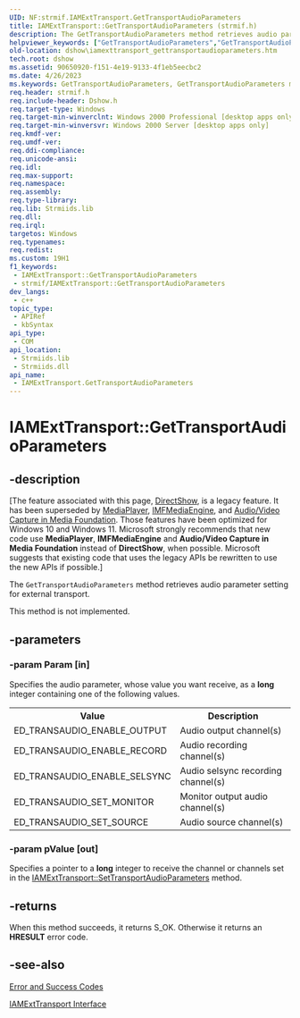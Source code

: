 ```yaml
---
UID: NF:strmif.IAMExtTransport.GetTransportAudioParameters
title: IAMExtTransport::GetTransportAudioParameters (strmif.h)
description: The GetTransportAudioParameters method retrieves audio parameter setting for external transport.
helpviewer_keywords: ["GetTransportAudioParameters","GetTransportAudioParameters method [DirectShow]","GetTransportAudioParameters method [DirectShow]","IAMExtTransport interface","IAMExtTransport interface [DirectShow]","GetTransportAudioParameters method","IAMExtTransport.GetTransportAudioParameters","IAMExtTransport::GetTransportAudioParameters","IAMExtTransportGetTransportAudioParameters","dshow.iamexttransport_gettransportaudioparameters","strmif/IAMExtTransport::GetTransportAudioParameters"]
old-location: dshow\iamexttransport_gettransportaudioparameters.htm
tech.root: dshow
ms.assetid: 90650920-f151-4e19-9133-4f1eb5eecbc2
ms.date: 4/26/2023
ms.keywords: GetTransportAudioParameters, GetTransportAudioParameters method [DirectShow], GetTransportAudioParameters method [DirectShow],IAMExtTransport interface, IAMExtTransport interface [DirectShow],GetTransportAudioParameters method, IAMExtTransport.GetTransportAudioParameters, IAMExtTransport::GetTransportAudioParameters, IAMExtTransportGetTransportAudioParameters, dshow.iamexttransport_gettransportaudioparameters, strmif/IAMExtTransport::GetTransportAudioParameters
req.header: strmif.h
req.include-header: Dshow.h
req.target-type: Windows
req.target-min-winverclnt: Windows 2000 Professional [desktop apps only]
req.target-min-winversvr: Windows 2000 Server [desktop apps only]
req.kmdf-ver: 
req.umdf-ver: 
req.ddi-compliance: 
req.unicode-ansi: 
req.idl: 
req.max-support: 
req.namespace: 
req.assembly: 
req.type-library: 
req.lib: Strmiids.lib
req.dll: 
req.irql: 
targetos: Windows
req.typenames: 
req.redist: 
ms.custom: 19H1
f1_keywords:
 - IAMExtTransport::GetTransportAudioParameters
 - strmif/IAMExtTransport::GetTransportAudioParameters
dev_langs:
 - c++
topic_type:
 - APIRef
 - kbSyntax
api_type:
 - COM
api_location:
 - Strmiids.lib
 - Strmiids.dll
api_name:
 - IAMExtTransport.GetTransportAudioParameters
---
```


# IAMExtTransport::GetTransportAudioParameters


## -description

\[The feature associated with this page, [DirectShow](/windows/win32/directshow/directshow), is a legacy feature. It has been superseded by [MediaPlayer](/uwp/api/Windows.Media.Playback.MediaPlayer), [IMFMediaEngine](/windows/win32/api/mfmediaengine/nn-mfmediaengine-imfmediaengine), and [Audio/Video Capture in Media Foundation](windows/win32/medfound/audio-video-capture-in-media-foundation). Those features have been optimized for Windows 10 and Windows 11. Microsoft strongly recommends that new code use **MediaPlayer**, **IMFMediaEngine** and **Audio/Video Capture in Media Foundation** instead of **DirectShow**, when possible. Microsoft suggests that existing code that uses the legacy APIs be rewritten to use the new APIs if possible.\]

The <code>GetTransportAudioParameters</code> method retrieves audio parameter setting for external transport.



This method is not implemented.

## -parameters

### -param Param [in]

Specifies the audio parameter, whose value you want receive, as a <b>long</b> integer containing one of the following values.

<table>
<tr>
<th>Value
                </th>
<th>Description
                </th>
</tr>
<tr>
<td>ED_TRANSAUDIO_ENABLE_OUTPUT</td>
<td>Audio output channel(s)</td>
</tr>
<tr>
<td>ED_TRANSAUDIO_ENABLE_RECORD</td>
<td>Audio recording channel(s)</td>
</tr>
<tr>
<td>ED_TRANSAUDIO_ENABLE_SELSYNC</td>
<td>Audio selsync recording channel(s)</td>
</tr>
<tr>
<td>ED_TRANSAUDIO_SET_MONITOR</td>
<td>Monitor output audio channel(s)</td>
</tr>
<tr>
<td>ED_TRANSAUDIO_SET_SOURCE</td>
<td>Audio source channel(s)</td>
</tr>
</table>

### -param pValue [out]

Specifies a pointer to a <b>long</b> integer to receive the channel or channels set in the <a href="/windows/desktop/api/strmif/nf-strmif-iamexttransport-settransportaudioparameters">IAMExtTransport::SetTransportAudioParameters</a> method.

## -returns

When this method succeeds, it returns S_OK. Otherwise it returns an <b>HRESULT</b> error code.

## -see-also

<a href="/windows/desktop/DirectShow/error-and-success-codes">Error and Success Codes</a>



<a href="/windows/desktop/api/strmif/nn-strmif-iamexttransport">IAMExtTransport Interface</a>